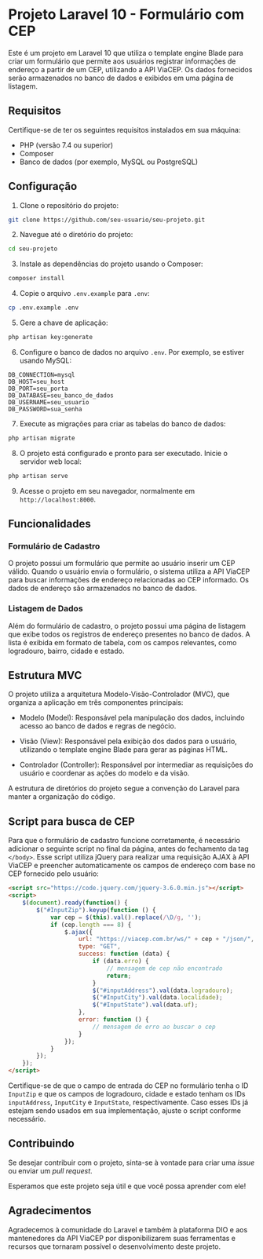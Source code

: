 # Projeto Laravel 10 - Formulário com CEP

Este é um projeto em Laravel 10 que utiliza o template engine Blade para criar um formulário que permite aos usuários registrar informações de endereço a partir de um CEP, utilizando a API ViaCEP. Os dados fornecidos serão armazenados no banco de dados e exibidos em uma página de listagem.

## Requisitos

Certifique-se de ter os seguintes requisitos instalados em sua máquina:

- PHP (versão 7.4 ou superior)
- Composer
- Banco de dados (por exemplo, MySQL ou PostgreSQL)

## Configuração

1. Clone o repositório do projeto:

```bash
git clone https://github.com/seu-usuario/seu-projeto.git
```

2. Navegue até o diretório do projeto:

```bash
cd seu-projeto
```

3. Instale as dependências do projeto usando o Composer:

```bash
composer install
```

4. Copie o arquivo `.env.example` para `.env`:

```bash
cp .env.example .env
```

5. Gere a chave de aplicação:

```bash
php artisan key:generate
```

6. Configure o banco de dados no arquivo `.env`. Por exemplo, se estiver usando MySQL:

```
DB_CONNECTION=mysql
DB_HOST=seu_host
DB_PORT=seu_porta
DB_DATABASE=seu_banco_de_dados
DB_USERNAME=seu_usuario
DB_PASSWORD=sua_senha
```

7. Execute as migrações para criar as tabelas do banco de dados:

```bash
php artisan migrate
```

8. O projeto está configurado e pronto para ser executado. Inicie o servidor web local:

```bash
php artisan serve
```

9. Acesse o projeto em seu navegador, normalmente em `http://localhost:8000`.

## Funcionalidades

### Formulário de Cadastro

O projeto possui um formulário que permite ao usuário inserir um CEP válido. Quando o usuário envia o formulário, o sistema utiliza a API ViaCEP para buscar informações de endereço relacionadas ao CEP informado. Os dados de endereço são armazenados no banco de dados.

### Listagem de Dados

Além do formulário de cadastro, o projeto possui uma página de listagem que exibe todos os registros de endereço presentes no banco de dados. A lista é exibida em formato de tabela, com os campos relevantes, como logradouro, bairro, cidade e estado.

## Estrutura MVC

O projeto utiliza a arquitetura Modelo-Visão-Controlador (MVC), que organiza a aplicação em três componentes principais:

- Modelo (Model): Responsável pela manipulação dos dados, incluindo acesso ao banco de dados e regras de negócio.

- Visão (View): Responsável pela exibição dos dados para o usuário, utilizando o template engine Blade para gerar as páginas HTML.

- Controlador (Controller): Responsável por intermediar as requisições do usuário e coordenar as ações do modelo e da visão.

A estrutura de diretórios do projeto segue a convenção do Laravel para manter a organização do código.

## Script para busca de CEP

Para que o formulário de cadastro funcione corretamente, é necessário adicionar o seguinte script no final da página, antes do fechamento da tag `</body>`. Esse script utiliza jQuery para realizar uma requisição AJAX à API ViaCEP e preencher automaticamente os campos de endereço com base no CEP fornecido pelo usuário:

```html
<script src="https://code.jquery.com/jquery-3.6.0.min.js"></script>
<script>
    $(document).ready(function() {
        $("#InputZip").keyup(function () {
            var cep = $(this).val().replace(/\D/g, '');
            if (cep.length === 8) {
                $.ajax({
                    url: "https://viacep.com.br/ws/" + cep + "/json/",
                    type: "GET",
                    success: function (data) {
                        if (data.erro) {
                            // mensagem de cep não encontrado
                            return;
                        }
                        $("#inputAddress").val(data.logradouro);
                        $("#InputCity").val(data.localidade);
                        $("#InputState").val(data.uf);
                    },
                    error: function () {
                        // mensagem de erro ao buscar o cep
                    }
                });
            }
        });
    });
</script>
```

Certifique-se de que o campo de entrada do CEP no formulário tenha o ID `InputZip` e que os campos de logradouro, cidade e estado tenham os IDs `inputAddress`, `InputCity` e `InputState`, respectivamente. Caso esses IDs já estejam sendo usados em sua implementação, ajuste o script conforme necessário.

## Contribuindo

Se desejar contribuir com o projeto, sinta-se à vontade para criar uma *issue* ou enviar um *pull request*.

Esperamos que este projeto seja útil e que você possa aprender com ele!

## Agradecimentos

Agradecemos à comunidade do Laravel e também à plataforma DIO e aos mantenedores da API ViaCEP por disponibilizarem suas ferramentas e recursos que tornaram possível o desenvolvimento deste projeto.
